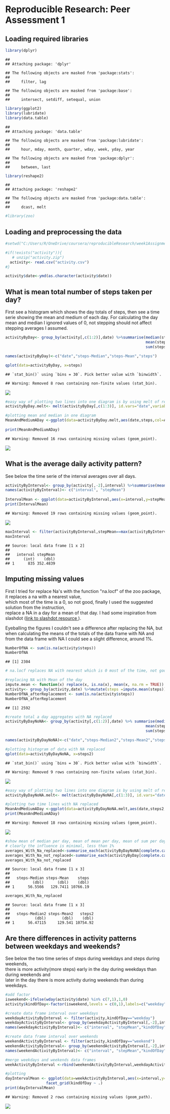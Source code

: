 # Reproducible Research: Peer Assessment 1

## Loading required libraries

```r
library(dplyr)
```

```
## 
## Attaching package: 'dplyr'
```

```
## The following objects are masked from 'package:stats':
## 
##     filter, lag
```

```
## The following objects are masked from 'package:base':
## 
##     intersect, setdiff, setequal, union
```

```r
library(ggplot2)
library(lubridate)
library(data.table)
```

```
## 
## Attaching package: 'data.table'
```

```
## The following objects are masked from 'package:lubridate':
## 
##     hour, mday, month, quarter, wday, week, yday, year
```

```
## The following objects are masked from 'package:dplyr':
## 
##     between, last
```

```r
library(reshape2)
```

```
## 
## Attaching package: 'reshape2'
```

```
## The following objects are masked from 'package:data.table':
## 
##     dcast, melt
```

```r
#library(zoo)
```


## Loading and preprocessing the data

```r
#setwd("C:/Users/R/OneDrive/coursera/reproducibleResearch/week1Assignment")

#if(!exists("activity")){
   # unzip("activity.zip")
  activity<- read.csv("activity.csv")
#}

activity$date<-ymd(as.character(activity$date))
```


## What is mean total number of steps taken per day? 
First see a histogram which shows the day totals of steps, then see a time serie showing the mean and medium of each day. For calculating the day mean and median I ignored values of 0, not stepping should not affect stepping averages I assumed.

```r
activityByDay<- group_by(activity[,c(1:2)],date) %>%summarise(median(steps[steps>0]),
                                                              mean(steps[steps>0]),
                                                              sum(steps))

names(activityByDay)<-c("date","steps-Median","steps-Mean","steps")

qplot(data=activityByDay, x=steps)
```

```
## `stat_bin()` using `bins = 30`. Pick better value with `binwidth`.
```

```
## Warning: Removed 8 rows containing non-finite values (stat_bin).
```

![](PA1_template_files/figure-html/unnamed-chunk-3-1.png)

```r
#easy way of plotting two lines into one diagram is by using melt of reshape library
activityByDay.melt<- melt(activityByDay[,c(1:3)], id.vars="date",variable.name ="Aggregate", value.name="steps")

#plotting mean and median in one diagram
MeanAndMediumADay <-ggplot(data=activityByDay.melt,aes(date,steps,col=Aggregate)) + geom_point(alpha=0.3) + scale_color_manual(values = c("steps-Mean" = 'red','steps-Median' = 'blue')) 
   
print(MeanAndMediumADay)
```

```
## Warning: Removed 16 rows containing missing values (geom_point).
```

![](PA1_template_files/figure-html/unnamed-chunk-3-2.png)


## What is the average daily activity pattern?
See below the time serie of the interval averages over all days.

```r
activityByInterval<- group_by(activity[,-2],interval) %>%summarise(mean(steps[steps>0],na.rm=TRUE))
names(activityByInterval)<- c("interval", "stepMean")
 
IntervalMean <- ggplot(data=activityByInterval,aes(x=interval,y=stepMean)) + geom_point(alpha=.3)
print(IntervalMean)
```

```
## Warning: Removed 19 rows containing missing values (geom_point).
```

![](PA1_template_files/figure-html/unnamed-chunk-4-1.png)

```r
maxInterval <- filter(activityByInterval,stepMean==max(activityByInterval$stepMean, na.rm = TRUE))
maxInterval
```

```
## Source: local data frame [1 x 2]
## 
##   interval stepMean
##      (int)    (dbl)
## 1      835 352.4839
```


## Imputing missing values  
First I tried for replace Na's with the function "na.locf" of the zoo package, it replaces a na with a nearest value,  
which most of the time is a 0, so not good, finally I used the suggested solution from the instruction,  
replace a NA in a day for a mean of that day. I had some inspiration from slashdot ([link  to slashdot resource ](http://stackoverflow.com/questions/9322773/how-to-replace-na-with-mean-by-subset-in-r-impute-with-plyr)).    
  
Eyeballing the figures I couldn't see a difference after replacing the NA, but when calculating the means of the totals of the data frame with NA and from the data frame with NA I could see a slight difference, around 1%.

```r
NumberOfNA <- sum(is.na(activity$steps))
NumberOfNA
```

```
## [1] 2304
```

```r
# na.locf replaces NA with nearest which is 0 most of the time, not good, changed to manual

#replacing NA with Mean of the day
impute.mean <- function(x) replace(x, is.na(x), mean(x, na.rm = TRUE))
activity<- group_by(activity,date) %>%mutate(steps =impute.mean(steps))
NumberOfNA_afterReplacement <- sum(is.na(activity$steps))
NumberOfNA_afterReplacement
```

```
## [1] 2592
```

```r
#create total a day aggregates with NA replaced
activityByDayNoNA<- group_by(activity[,c(1:2)],date) %>% summarise(median(steps[steps>0]),
                                                              mean(steps[steps>0]),
                                                              sum(steps))

names(activityByDayNoNA)<-c("date","steps-Median2","steps-Mean2","steps2")

#plotting histogram of data with NA replaced
qplot(data=activityByDayNoNA, x=steps2)
```

```
## `stat_bin()` using `bins = 30`. Pick better value with `binwidth`.
```

```
## Warning: Removed 9 rows containing non-finite values (stat_bin).
```

![](PA1_template_files/figure-html/unnamed-chunk-5-1.png)

```r
#easy way of plotting two lines into one diagram is by using melt of reshape library
activityByDayNoNA.melt<- melt(activityByDayNoNA[,c(1:3)], id.vars="date",variable.name ="Aggregate", value.name="steps2")

#plotting two time lines with NA replaced
MeanAndMediumADay <-ggplot(data=activityByDayNoNA.melt,aes(date,steps2,col=Aggregate)) + geom_point(alpha=0.3) + scale_color_manual(values = c("steps-Mean2" = 'red','steps-Median2' = 'blue')) 
print(MeanAndMediumADay)
```

```
## Warning: Removed 18 rows containing missing values (geom_point).
```

![](PA1_template_files/figure-html/unnamed-chunk-5-2.png)

```r
#show mean of median per day, mean of mean per day, mean of sum per day for data frame with and without NA
# clearly the influence is minimal, less than 1%
averages_With_Na_replaced<-summarise_each(activityByDayNoNA[complete.cases(activityByDayNoNA),][,c(-1)],funs(mean))
averages_With_Na_not_replaced<-summarise_each(activityByDay[complete.cases(activityByDay),][,c(-1)],funs(mean))
averages_With_Na_not_replaced
```

```
## Source: local data frame [1 x 3]
## 
##   steps-Median steps-Mean    steps
##          (dbl)      (dbl)    (dbl)
## 1      56.5566   129.7411 10766.19
```

```r
averages_With_Na_replaced
```

```
## Source: local data frame [1 x 3]
## 
##   steps-Median2 steps-Mean2   steps2
##           (dbl)       (dbl)    (dbl)
## 1      56.47115     129.541 10754.92
```


## Are there differences in activity patterns between weekdays and weekends?
See below the two time series of steps during weekdays and steps during weekends,  
there is more activity(more steps) early in the day during weekdays than during weekends and  
later in the day there is more activity during weekends than during weekdays.

```r
#add factor
isweekend<-ifelse(wday(activity$date) %in% c(7,1),1,0)
activity$kindOfDay<-factor(isweekend,levels = c(0,1),labels=c("weekday","weekend"))

#create data frame interval over weekdays
weekdayActivityByInterval <- filter(activity,kindOfDay=="weekday")
weekdayActivityByInterval<- group_by(weekdayActivityByInterval[,-2],interval) %>%summarise(mean(steps[steps>0],na.rm=TRUE),first(kindOfDay))
names(weekdayActivityByInterval)<- c("interval", "stepMean","kindOfDay")

#create data frame interval over weekends
weekendActivityByInterval <- filter(activity,kindOfDay=="weekend")
weekendActivityByInterval<- group_by(weekendActivityByInterval[,-2],interval) %>%summarise(mean(steps[steps>0],na.rm=TRUE),first(kindOfDay))
names(weekendActivityByInterval)<- c("interval", "stepMean","kindOfDay")

#merge weekdays and weekends data frames
weekActivityByInterval <-rbind(weekendActivityByInterval,weekdayActivityByInterval)

#plotting
dayIntervalMean <- ggplot(data=weekActivityByInterval,aes(x=interval,y=stepMean)) + geom_line()  +
                  facet_grid(kindOfDay ~ .)
print(dayIntervalMean)
```

```
## Warning: Removed 2 rows containing missing values (geom_path).
```

![](PA1_template_files/figure-html/unnamed-chunk-6-1.png)
